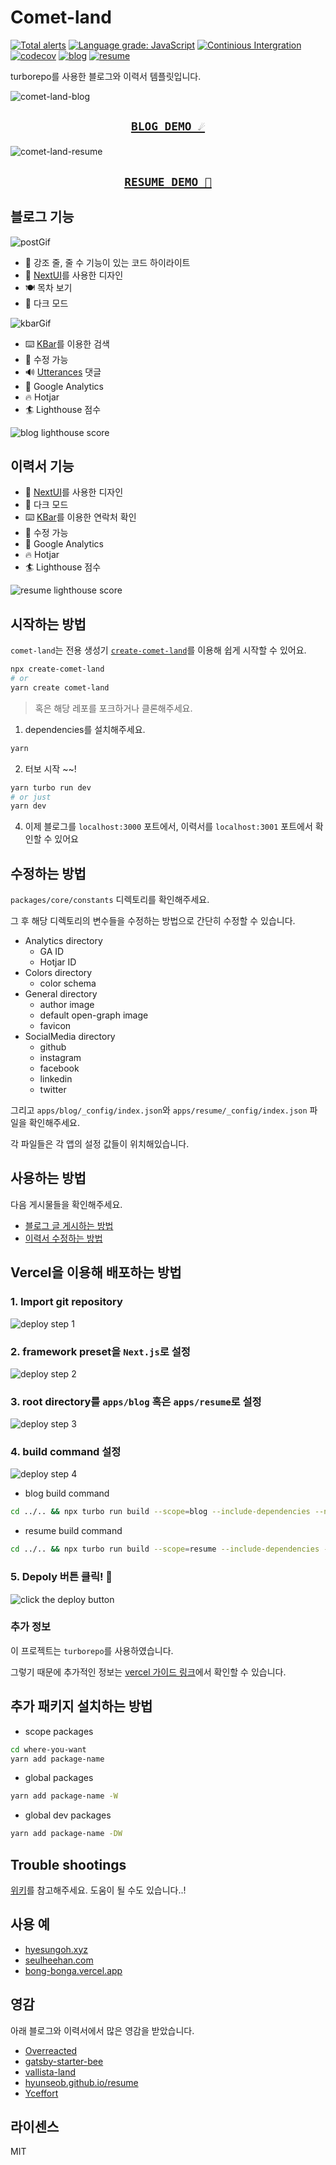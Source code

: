 # Comet-land

[![Total alerts](https://img.shields.io/lgtm/alerts/g/hyesungoh/comet-land.svg?logo=lgtm&logoWidth=18)](https://lgtm.com/projects/g/hyesungoh/comet-land/alerts/) [![Language grade: JavaScript](https://img.shields.io/lgtm/grade/javascript/g/hyesungoh/comet-land.svg?logo=lgtm&logoWidth=18)](https://lgtm.com/projects/g/hyesungoh/comet-land/context:javascript) [![Continious Intergration](https://github.com/hyesungoh/comet-land/actions/workflows/CI.yml/badge.svg)](https://github.com/hyesungoh/comet-land/actions/workflows/CI.yml) [![codecov](https://codecov.io/gh/hyesungoh/comet-land/branch/main/graph/badge.svg?token=TA7LT3RQ1P)](https://codecov.io/gh/hyesungoh/comet-land) [![blog](https://img.shields.io/endpoint?url=https://dashboard.cypress.io/badge/simple/yiddyz&style=flat&logo=cypress)](https://dashboard.cypress.io/projects/yiddyz/runs) [![resume](https://img.shields.io/endpoint?url=https://dashboard.cypress.io/badge/simple/inc4yo&style=flat&logo=cypress)](https://dashboard.cypress.io/projects/inc4yo/runs)

turborepo를 사용한 블로그와 이력서 템플릿입니다.

![comet-land-blog](https://user-images.githubusercontent.com/26461307/159371599-95b2acd5-e5eb-482c-9ead-d8f601f034b5.png)

<h2 align="center">

[`BLOG DEMO ☄️`](https://comet-land-blog.vercel.app/)

</h2>

![comet-land-resume](https://user-images.githubusercontent.com/26461307/160653172-c56a3b64-dfa9-4708-bf95-fca2fff47964.png)

<h2 align="center">

[`RESUME DEMO 💫`](https://comet-land-resume.vercel.app/)

</h2>

## 블로그 기능

![postGif](https://user-images.githubusercontent.com/26461307/159372336-e42c1a9c-9915-4d05-9e51-4882d681dc80.gif)

- 👔 강조 줄, 줄 수 기능이 있는 코드 하이라이트
- 🎨 [NextUI](https://nextui.org/)를 사용한 디자인
- 🍽 목차 보기
- 🎩 다크 모드

![kbarGif](https://user-images.githubusercontent.com/26461307/159372344-d628b817-d7f5-4322-813e-3468a62e79d6.gif)

- ⌨️ [KBar](https://kbar.vercel.app/)를 이용한 검색
- 🔨 수정 가능
- 🔊 [Utterances](https://utteranc.es/) 댓글
- 🔭 Google Analytics
- 🔥 Hotjar
- 🏄 Lighthouse 점수

![blog lighthouse score](https://user-images.githubusercontent.com/26461307/161536154-b85caf9f-0f73-4224-a1e7-540723916ff7.gif)

## 이력서 기능

- 🎨 [NextUI](https://nextui.org/)를 사용한 디자인
- 🎩 다크 모드
- ⌨️ [KBar](https://kbar.vercel.app/)를 이용한 연락처 확인
- 🔨 수정 가능
- 🔭 Google Analytics
- 🔥 Hotjar
- 🏄 Lighthouse 점수

![resume lighthouse score](https://user-images.githubusercontent.com/26461307/161536162-63278484-ca52-42ed-89d4-951cd31e42c1.gif)

## 시작하는 방법

`comet-land`는 전용 생성기 [`create-comet-land`](https://github.com/hyesungoh/create-comet-land)를 이용해 쉽게 시작할 수 있어요.

```bash
npx create-comet-land
# or
yarn create comet-land
```

> 혹은 해당 레포를 포크하거나 클론해주세요.

1. dependencies를 설치해주세요.

```bash
yarn
```

2. 터보 시작 ~~!

```bash
yarn turbo run dev
# or just
yarn dev
```

4. 이제 블로그를 `localhost:3000` 포트에서, 이력서를 `localhost:3001` 포트에서 확인할 수 있어요

## 수정하는 방법

`packages/core/constants` 디렉토리를 확인해주세요.

그 후 해당 디렉토리의 변수들을 수정하는 방법으로 간단히 수정할 수 있습니다.

- Analytics directory
  - GA ID
  - Hotjar ID
- Colors directory
  - color schema
- General directory
  - author image
  - default open-graph image
  - favicon
- SocialMedia directory
  - github
  - instagram
  - facebook
  - linkedin
  - twitter

그리고 `apps/blog/_config/index.json`와 `apps/resume/_config/index.json` 파일을 확인해주세요.

각 파일들은 각 앱의 설정 값들이 위치해있습니다.

## 사용하는 방법

다음 게시물들을 확인해주세요.

- [블로그 글 게시하는 방법](https://github.com/hyesungoh/hyesungoh-land/tree/main/_docs/ko-blog.md)
- [이력서 수정하는 방법](https://github.com/hyesungoh/hyesungoh-land/tree/main/_docs/ko-resume.md)

## Vercel을 이용해 배포하는 방법

### 1. Import git repository

![deploy step 1](https://user-images.githubusercontent.com/26461307/177278351-7b82fcbe-e6db-46bd-93f4-10e8524ef2bf.gif)

### 2. framework preset을 `Next.js`로 설정

![deploy step 2](https://user-images.githubusercontent.com/26461307/177278363-509b3d69-f692-4458-8bc2-62173eef5e7e.gif)

### 3. root directory를 `apps/blog` 혹은 `apps/resume`로 설정

![deploy step 3](https://user-images.githubusercontent.com/26461307/177278370-1651b4d7-e561-44df-8a62-a283450773d9.gif)

### 4. build command 설정

![deploy step 4](https://user-images.githubusercontent.com/26461307/177278380-659ba348-7952-4875-9e19-0a006ad57c1a.gif)

- blog build command

```bash
cd ../.. && npx turbo run build --scope=blog --include-dependencies --no-deps
```

- resume build command

```bash
cd ../.. && npx turbo run build --scope=resume --include-dependencies --no-deps
```

### 5. Depoly 버튼 클릭! 🎉

![click the deploy button](https://user-images.githubusercontent.com/26461307/177278617-82982395-d1fc-46f1-8f96-f7cb7bae95d9.png)

### 추가 정보

이 프로젝트는 `turborepo`를 사용하였습니다.

그렇기 때문에 추가적인 정보는 [vercel 가이드 링크](https://vercel.com/docs/concepts/git/monorepos#turborepo)에서 확인할 수 있습니다.

## 추가 패키지 설치하는 방법

- scope packages

```bash
cd where-you-want
yarn add package-name
```

- global packages

```bash
yarn add package-name -W
```

- global dev packages

```bash
yarn add package-name -DW
```

## Trouble shootings

[위키](https://github.com/hyesungoh/comet-land/wiki/Trouble-Shooting)를 참고해주세요. 도움이 될 수도 있습니다..!

## 사용 예

- [hyesungoh.xyz](https://www.hyesungoh.xyz/)
- [seulheehan.com](https://www.seulheehan.com/)
- [bong-bonga.vercel.app](https://bong-bonga.vercel.app/)

## 영감

아래 블로그와 이력서에서 많은 영감을 받았습니다.

- [Overreacted](https://overreacted.io/)
- [gatsby-starter-bee](https://gatsby-starter-bee.netlify.app/)
- [vallista-land](https://vallista.kr/)
- [hyunseob.github.io/resume](https://hyunseob.github.io/resume/)
- [Yceffort](https://yceffort.kr/)

## 라이센스

MIT
